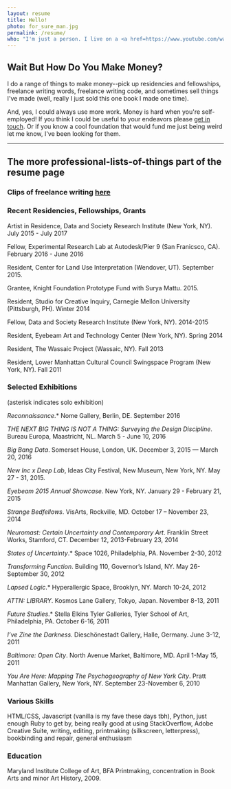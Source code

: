 ```yaml
---
layout: resume
title: Hello!
photo: for_sure_man.jpg
permalink: /resume/
who: "I'm just a person. I live on a <a href=https://www.youtube.com/watch?v=QI4NvgpjXYo>small island off the coast of America</a>. I wrote <a href=http://mhpbooks.com/books/networks-of-new-york/>a book</a> about finding the internet on the street.<br><br>I am terrible at being professionally legible and enough people have shamed me about this that I'm making an effort. "
---
```


## Wait But How Do You Make Money?

I do a range of things to make money--pick up residencies and fellowships, freelance writing words, freelance writing code, and sometimes sell things I've made (well, really I just sold this one book I made one time).

And, yes, I could always use more work. Money is hard when you're self-employed! If you think I could be useful to your endeavors please [get in touch](mailto:lifewinning@gmail.com). Or if you know a cool foundation that would fund me just being weird let me know, I've been looking for them.

***

## The more professional-lists-of-things part of the resume page

### Clips of freelance writing [here](/tag/writes)

### Recent Residencies, Fellowships, Grants

Artist in Residence, Data and Society Research Institute (New York, NY). July 2015 - July 2017

Fellow, Experimental Research Lab at Autodesk/Pier 9 (San Franicsco, CA). February 2016 - June 2016

Resident, Center for Land Use Interpretation (Wendover, UT). September 2015.

Grantee, Knight Foundation Prototype Fund with Surya Mattu. 2015. 

Resident, Studio for Creative Inquiry, Carnegie Mellon University (Pittsburgh, PH). Winter 2014

Fellow, Data and Society Research Institute (New York, NY). 2014-2015

Resident, Eyebeam Art and Technology Center (New York, NY). Spring 2014

Resident, The Wassaic Project (Wassaic, NY). Fall 2013

Resident, Lower Manhattan Cultural Council Swingspace Program (New York, NY). Fall 2011

### Selected Exhibitions

(asterisk indicates solo exhibition)

*Reconnaissance*.* Nome Gallery, Berlin, DE. September 2016

*THE NEXT BIG THING IS NOT A THING: Surveying the Design Discipline*. Bureau Europa, Maastricht, NL. March 5 - June 10, 2016

*Big Bang Data*. Somerset House, London, UK. December 3, 2015 — March 20, 2016

*New Inc x Deep Lab*, Ideas City Festival, New Museum, New York, NY. May 27 - 31, 2015.

*Eyebeam 2015 Annual Showcase*. New York, NY. January 29 - February 21, 2015

*Strange Bedfellows*. VisArts, Rockville, MD. October 17 – November 23, 2014

*Neuromast: Certain Uncertainty and Contemporary Art*. Franklin Street Works, Stamford, CT. December 12, 2013-February 23, 2014

*States of Uncertainty*.* Space 1026, Philadelphia, PA. November 2-30, 2012

*Transforming Function*. Building 110, Governor’s Island, NY. May 26-September 30, 2012

*Lapsed Logic*.* Hyperallergic Space, Brooklyn, NY. March 10-24, 2012

*ATTN: LIBRARY*. Kosmos Lane Gallery, Tokyo, Japan. November 8-13, 2011  

*Future Studies*.* Stella Elkins Tyler Galleries, Tyler School of Art, Philadelphia, PA. October 6-16, 2011

*I’ve Zine the Darkness*. Dieschönestadt Gallery, Halle, Germany. June 3-12, 2011

*Baltimore: Open City*. North Avenue Market, Baltimore, MD. April 1-May 15, 2011

*You Are Here: Mapping The Psychogeography of New York City*. Pratt Manhattan Gallery, New York, NY. September 23-November 6, 2010

### Various Skills

HTML/CSS, Javascript (vanilla is my fave these days tbh), Python, just enough Ruby to get by, being really good at using StackOverflow, Adobe Creative Suite, writing, editing, printmaking (silkscreen, letterpress), bookbinding and repair, general enthusiasm

### Education

Maryland Institute College of Art, BFA Printmaking, concentration in Book Arts and minor Art History, 2009.